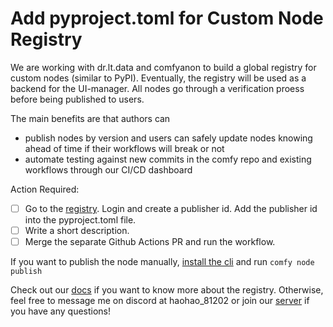 # Add pyproject.toml for Custom Node Registry

We are working with dr.lt.data and comfyanon to build a global registry for custom nodes (similar to PyPI). Eventually, the registry will be used as a backend for the UI-manager. All nodes go through a verification proess before being published to users.

The main benefits are that authors can
- publish nodes by version and users can safely update nodes knowing ahead of time if their workflows will break or not
- automate testing against new commits in the comfy repo and existing workflows through our CI/CD dashboard

Action Required:

- [ ] Go to the [registry](https://registry.comfy.org). Login and create a publisher id. Add the publisher id into the pyproject.toml file.
- [ ] Write a short description.
- [ ] Merge the separate Github Actions PR and run the workflow.

If you want to publish the node manually, [install the cli](https://docs.comfy.org/comfy-cli/getting-started#install-cli) and run `comfy node publish`

Check out our [docs](https://docs.comfy.org/registry/overview#introduction) if you want to know more about the registry. Otherwise, feel free to message me on discord at haohao_81202 or join our [server](https://discord.com/invite/comfyorg) if you have any questions!

